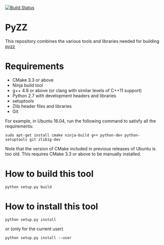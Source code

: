 [![Build Status](https://travis-ci.org/sterin/pyzz-build.svg?branch=master)](https://travis-ci.org/sterin/pyzz-build)

# PyZZ

This repository combines the various tools and libraries needed for building [pyzz](https://bitbucket.org/sterin/pyzz)

# Requirements

* CMake 3.3 or above
* Ninja build tool
* g++ 4.8 or above (or clang with similar levels of C++11 support)
* Python 2.7 with development headers and libraries
* setuptools
* Zlib header files and libraries
* Git

For example, in Ubuntu 16.04, run the following command to satisfy all the requirements:

    sudo apt-get install cmake ninja-build g++ python-dev python-setuptools git zlib1g-dev

Note that the version of CMake included in previous releases of Ubuntu is too old. This requires CMake 3.3 or above to be manually installed.

# How to build this tool #

    python setup.py build

# How to install this tool

    python setup.py install

or (only for the current user)

    python setup.py install --user
